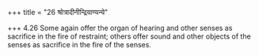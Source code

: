 +++
title = "26 श्रोत्रादीनीन्द्रियाण्यन्ये"

+++
4.26 Some again offer the organ of hearing and other senses as sacrifice
in the fire of restraint; others offer sound and other objects of the
senses as sacrifice in the fire of the senses.
